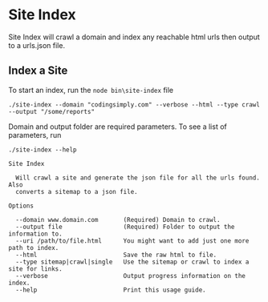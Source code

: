 # Site Index

Site Index will crawl a domain and index any reachable html urls then output to a urls.json file.

## Index a Site

To start an index, run the `node bin\site-index` file

```
./site-index --domain "codingsimply.com" --verbose --html --type crawl --output "/some/reports"
```

Domain and output folder are required parameters. To see a list of parameters, run

```
./site-index --help

Site Index

  Will crawl a site and generate the json file for all the urls found. Also     
  converts a sitemap to a json file.                                            

Options

  --domain www.domain.com       (Required) Domain to crawl.
  --output file                 (Required) Folder to output the information to.
  --uri /path/to/file.html      You might want to add just one more path to index.
  --html                        Save the raw html to file.
  --type sitemap|crawl|single   Use the sitemap or crawl to index a site for links.
  --verbose                     Output progress information on the index.
  --help                        Print this usage guide.

```